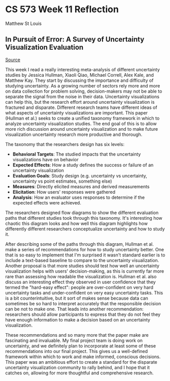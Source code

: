 # CS 573 Week 11 Reflection
Matthew St Louis

## In Pursuit of Error: A Survey of Uncertainty Visualization Evaluation
[Source](https://doi.org/10.1109/TVCG.2018.2864889)

This week I read a really interesting meta-analysis of different uncertainty studies by Jessica Hullman, Xiaoli Qiao, Michael Correll, Alex Kale, and Matthew Kay. They start by discussing the importance and difficulty of studying uncertainty. As a growing number of sectors rely more and more on data collection for problem solving, decision-makers may not be able to separate the signal from the noise in their data. Uncertainty visualizations can help this, but the research effort around uncertainty visualization is fractured and disparate. Different research teams have different ideas of what aspects of uncertainty visualizations are important. This paper (Hullman et al.) seeks to create a unified taxonomy framework in which to analyze uncertainty visualization studies. The end goal of this is to allow more rich discussion around uncertainty visualization and to make future visualization uncertainty research more productive and thorough.

The taxonomy that the researchers design has six levels:
- __Behavioral Targets__: The studied impacts that the uncertainty visualizations have on behavior
- __Expected Effects__: How a study defines the success or failure of an uncertainty visualization
- __Evaluation Goals__: Study design (e.g. uncertainty vs uncertainty, uncertainty vs point estimates, something else)
- __Measures__: Directly elicited measures and derived measurements
- __Elicitation__: How users' responses were gathered
- __Analysis__: How an evaluator uses responses to determine if the expected effects were achieved.

The researchers designed flow diagrams to show the different evaluation paths that different studies took through this taxonomy. It's interesting how chaotic this diagram looks and how well this diagram highlights how differently different researchers conceptualize uncertainty and how to study it. 

After describing some of the paths through this diagram, Hullman et al. make a series of recommendations for how to study uncertainty better. One that is so easy to implement that I'm surprised it wasn't standard earlier is to include a text-based baseline to compare to the uncertainty visualization. Another proposal is that more studies should test how well an uncertainty visualization helps with users' decision-making, as this is currently far more rare than assessing how readable the visualization is. Hullman et al. also discuss an interesting effect they observed in user confidence that they termed the "hard-easy effect": people are over-confident on very hard uncertainty tasks and under-confident on very easy uncertainty tasks. This is a bit counterintuitive, but it sort of makes sense because data can sometimes be so hard to interpret accurately that the responsible decision can be not to make one. That leads into another recommendation: researchers should allow participants to express that they do not feel they have enough information to make a decision based on an uncertainty visualization.

These recommendations and so many more that the paper make are fascinating and invaluable. My final project team is doing work on uncertainty, and we definitely plan to incorporate at least some of these recommendations into our final project. This gives us a well-defined framework within which to work and make informed, conscious decisions. This paper was an ambitious effort to create a standard for the disparate uncertainty visualization community to rally behind, and I hope that it catches on, allowing for more thoughtful and comprehensive research.